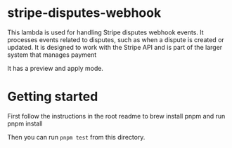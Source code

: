 # stripe-disputes-webhook

This lambda is used for handling Stripe disputes webhook events.
It processes events related to disputes, such as when a dispute is created or updated.
It is designed to work with the Stripe API and is part of the larger system that manages payment

It has a preview and apply mode.

# Getting started

First follow the instructions in the root readme to brew install pnpm and run pnpm install

Then you can run `pnpm test` from this directory.